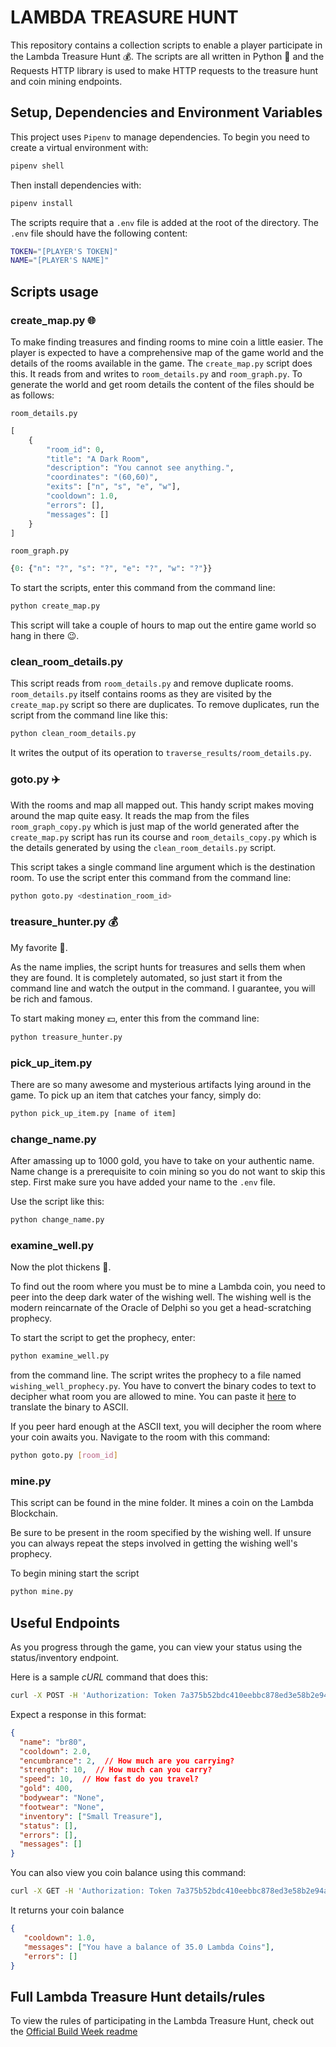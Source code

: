 # LAMBDA TREASURE HUNT

This repository contains a collection scripts to enable a player participate in the Lambda Treasure Hunt 💰. The scripts are all written in Python 🐍 and the Requests HTTP library is used to make HTTP requests to the treasure hunt and coin mining endpoints.

## Setup, Dependencies and Environment Variables

This project uses `Pipenv` to manage dependencies. To begin you need to create a virtual environment with:

```sh
pipenv shell
```

Then install dependencies with:

```sh
pipenv install
```

The scripts require that a `.env` file is added at the root of the directory. The `.env` file should have the following content:

```sh
TOKEN="[PLAYER'S TOKEN]"
NAME="[PLAYER'S NAME]"
```

## Scripts usage

### create_map.py 🌐

To make finding treasures and finding rooms to mine coin a little easier. The player is expected to have a comprehensive map of the game world and the details of the rooms available in the game. The `create_map.py` script does this. It reads from and writes to `room_details.py` and `room_graph.py`. To generate the world and get room details the content of the files should be as follows:

`room_details.py`

```py
[
    {
        "room_id": 0,
        "title": "A Dark Room",
        "description": "You cannot see anything.",
        "coordinates": "(60,60)",
        "exits": ["n", "s", "e", "w"],
        "cooldown": 1.0,
        "errors": [],
        "messages": []
    }
]
```

`room_graph.py`

```py
{0: {"n": "?", "s": "?", "e": "?", "w": "?"}}
```

To start the scripts, enter this command from the command line:

```sh
python create_map.py
```

This script will take a couple of hours to map out the entire game world so hang in there 😉.

### clean_room_details.py

This script reads from `room_details.py` and remove duplicate rooms. `room_details.py` itself contains rooms as they are visited by the `create_map.py` script so there are duplicates. To remove duplicates, run the script from the command line like this:

```sh
python clean_room_details.py
```

It writes the output of its operation to `traverse_results/room_details.py`.

### goto.py ✈️

With the rooms and map all mapped out. This handy script makes moving around the map quite easy. It reads the map from the files `room_graph_copy.py` which is just map of the world generated after the `create_map.py` script has run its course and `room_details_copy.py` which is the details generated by using the `clean_room_details.py` script.

This script takes a single command line argument which is the destination room. To use the script enter this command from the command line:

```sh
python goto.py <destination_room_id>
```

### treasure_hunter.py 💰

My favorite 🤗.

As the name implies, the script hunts for treasures and sells them when they are found. It is completely automated, so just start it from the command line and watch the output in the command. I guarantee, you will be rich and famous.

To start making money 💵, enter this from the command line:

```sh
python treasure_hunter.py
```

### pick_up_item.py

There are so many awesome and mysterious artifacts lying around in the game. To pick up an item that catches your fancy, simply do:

```sh
python pick_up_item.py [name of item]
```

### change_name.py

After amassing up to 1000 gold, you have to take on your authentic name. Name change is a prerequisite to coin mining so you do not want to skip this step. First make sure you have added your name to the `.env` file.

Use the script like this:

```sh
python change_name.py
```

### examine_well.py

Now the plot thickens 🎦.

To find out the room where you must be to mine a Lambda coin, you need to peer into the deep dark water of the wishing well. The wishing well is the modern reincarnate of the Oracle of Delphi so you get a head-scratching prophecy.

To start the script to get the prophecy, enter:

```sh
python examine_well.py
```

from the command line. The script writes the prophecy to a file named `wishing_well_prophecy.py`. You have to convert the binary codes to text to decipher what room you are allowed to mine. You can paste it [here](https://www.rapidtables.com/convert/number/binary-to-ascii.html) to translate the binary to ASCII.

If you peer hard enough at the ASCII text, you will decipher the room where your coin awaits you.
Navigate to the room with this command:

```sh
python goto.py [room_id]
```

### mine.py

This script can be found in the mine folder. It mines a coin on the Lambda Blockchain.

Be sure to be present in the room specified by the wishing well. If unsure you can always repeat the steps involved in getting the wishing well's prophecy.

To begin mining start the script

```sh
python mine.py
```

## Useful Endpoints

As you progress through the game, you can view your status using the status/inventory endpoint.

Here is a sample *cURL* command that does this:

```sh
curl -X POST -H 'Authorization: Token 7a375b52bdc410eebbc878ed3e58b2e94a8cb607' -H "Content-Type: application/json" https://lambda-treasure-hunt.herokuapp.com/api/adv/status/
```

Expect a response in this format:

```json
{
  "name": "br80",
  "cooldown": 2.0,
  "encumbrance": 2,  // How much are you carrying?
  "strength": 10,  // How much can you carry?
  "speed": 10,  // How fast do you travel?
  "gold": 400,
  "bodywear": "None",
  "footwear": "None",
  "inventory": ["Small Treasure"],
  "status": [],
  "errors": [],
  "messages": []
}
```

You can also view you coin balance using this command:

```sh
curl -X GET -H 'Authorization: Token 7a375b52bdc410eebbc878ed3e58b2e94a8cb607' https://lambda-treasure-hunt.herokuapp.com/api/bc/get_balance/
```

It returns your coin balance

```json
{
   "cooldown": 1.0,
   "messages": ["You have a balance of 35.0 Lambda Coins"],
   "errors": []
}
```

## Full Lambda Treasure Hunt details/rules

To view the rules of participating in the Lambda Treasure Hunt, check out the [Official Build Week readme](https://github.com/LambdaSchool/CS-Build-Week-2)
